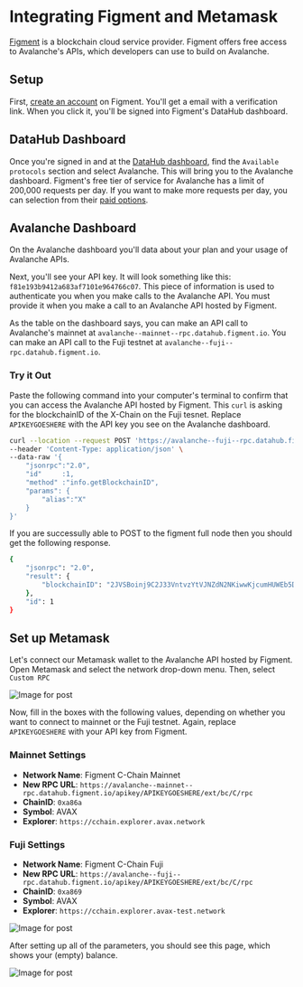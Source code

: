 # Integrating Figment and Metamask

[Figment](https://figment.io) is a blockchain cloud service provider.  Figment offers free access to Avalanche's APIs, which developers can use to build on Avalanche.

## Setup

First, [create an account](https://figment.io/datahub/avalanche) on Figment.
You'll get a email with a verification link. When you click it, you'll be signed into Figment's DataHub dashboard.

## DataHub Dashboard

Once you're signed in and at the [DataHub dashboard](https://datahub.figment.io), find the `Available protocols` section and select Avalanche.
This will bring you to the Avalanche dashboard. Figment's free tier of service for Avalanche has a limit of 200,000 requests per day.
If you want to make more requests per day, you can selection from their [paid options](https://datahub.figment.io/services/avalanche/prices).

## Avalanche Dashboard

On the Avalanche dashboard you'll data about your plan and your usage of Avalanche APIs.

Next, you'll see your API key. It will look something like this: `f81e193b9412a683af7101e964766c07`.
This piece of information is used to authenticate you when you make calls to the Avalanche API.
You must provide it when you make a call to an Avalanche API hosted by Figment. 

As the table on the dashboard says, you can make an API call to Avalanche's mainnet at `avalanche--mainnet--rpc.datahub.figment.io`.
You can make an API call to the Fuji testnet at `avalanche--fuji--rpc.datahub.figment.io`.

### Try it Out

Paste the following command into your computer's terminal to confirm that you can access the Avalanche API hosted by Figment.
This `curl` is asking for the blockchainID of the X-Chain on the Fuji tesnet.
Replace `APIKEYGOESHERE` with the API key you see on the Avalanche dashboard.

```zsh
curl --location --request POST 'https://avalanche--fuji--rpc.datahub.figment.io/apikey/APIKEYGOESHERE/ext/info' \
--header 'Content-Type: application/json' \
--data-raw '{
    "jsonrpc":"2.0",
    "id"     :1,
    "method" :"info.getBlockchainID",
    "params": {
        "alias":"X"
    }
}'
```

If you are successully able to POST to the figment full node then you should get the following response.

```zsh
{
    "jsonrpc": "2.0",
    "result": {
        "blockchainID": "2JVSBoinj9C2J33VntvzYtVJNZdN2NKiwwKjcumHUWEb5DbBrm"
    },
    "id": 1
}
```

## Set up Metamask

Let's connect our Metamask wallet to the Avalanche API hosted by Figment.
Open Metamask and select the network drop-down menu.
Then, select `Custom RPC`

![Image for post](https://miro.medium.com/max/408/0*0HGM4O_J5iF3943S)


Now, fill in the boxes with the following values, depending on whether you want to connect to mainnet or the Fuji testnet.
Again, replace `APIKEYGOESHERE` with your API key from Figment.

### Mainnet Settings 

* **Network Name**: Figment C-Chain Mainnet
* **New RPC URL**: `https://avalanche--mainnet--rpc.datahub.figment.io/apikey/APIKEYGOESHERE/ext/bc/C/rpc`
* **ChainID**: `0xa86a`
* **Symbol**: AVAX
* **Explorer**: `https://cchain.explorer.avax.network`

### Fuji Settings

* **Network Name**: Figment C-Chain Fuji
* **New RPC URL**: `https://avalanche--fuji--rpc.datahub.figment.io/apikey/APIKEYGOESHERE/ext/bc/C/rpc` 
* **ChainID**: `0xa869`
* **Symbol**: AVAX
* **Explorer**: `https://cchain.explorer.avax-test.network`


![Image for post](https://miro.medium.com/max/989/1*Y7O1bBeTWnuQBAqTnwmqUQ.png)

After setting up all of the parameters, you should see this page, which shows your (empty) balance.

![Image for post](https://miro.medium.com/max/358/1*q0HIWcI3okakwYV2glos0A.png)
